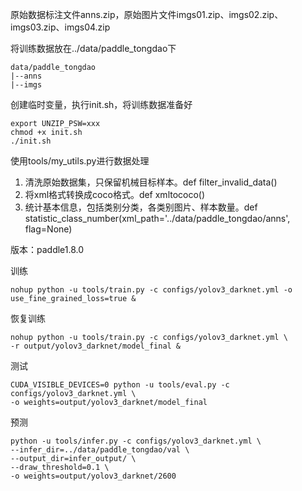 

原始数据标注文件anns.zip，原始图片文件imgs01.zip、imgs02.zip、imgs03.zip、imgs04.zip

将训练数据放在../data/paddle_tongdao下

```
data/paddle_tongdao
|--anns
|--imgs
```
创建临时变量，执行init.sh，将训练数据准备好
```
export UNZIP_PSW=xxx
chmod +x init.sh
./init.sh
``` 

使用tools/my_utils.py进行数据处理
1. 清洗原始数据集，只保留机械目标样本。def filter_invalid_data()
2. 将xml格式转换成coco格式。def xmltococo()
2. 统计基本信息，包括类别分类，各类别图片、样本数量。def statistic_class_number(xml_path='../data/paddle_tongdao/anns', flag=None)

版本：paddle1.8.0

训练
```
nohup python -u tools/train.py -c configs/yolov3_darknet.yml -o use_fine_grained_loss=true &
```
恢复训练
```
nohup python -u tools/train.py -c configs/yolov3_darknet.yml \
-r output/yolov3_darknet/model_final &
```
测试
```
CUDA_VISIBLE_DEVICES=0 python -u tools/eval.py -c configs/yolov3_darknet.yml \
-o weights=output/yolov3_darknet/model_final
```
预测
```
python -u tools/infer.py -c configs/yolov3_darknet.yml \
--infer_dir=../data/paddle_tongdao/val \
--output_dir=infer_output/ \
--draw_threshold=0.1 \
-o weights=output/yolov3_darknet/2600
```